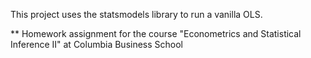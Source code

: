 This project uses the statsmodels library to run a vanilla OLS.

** Homework assignment for the course "Econometrics and Statistical Inference II" at Columbia Business School
